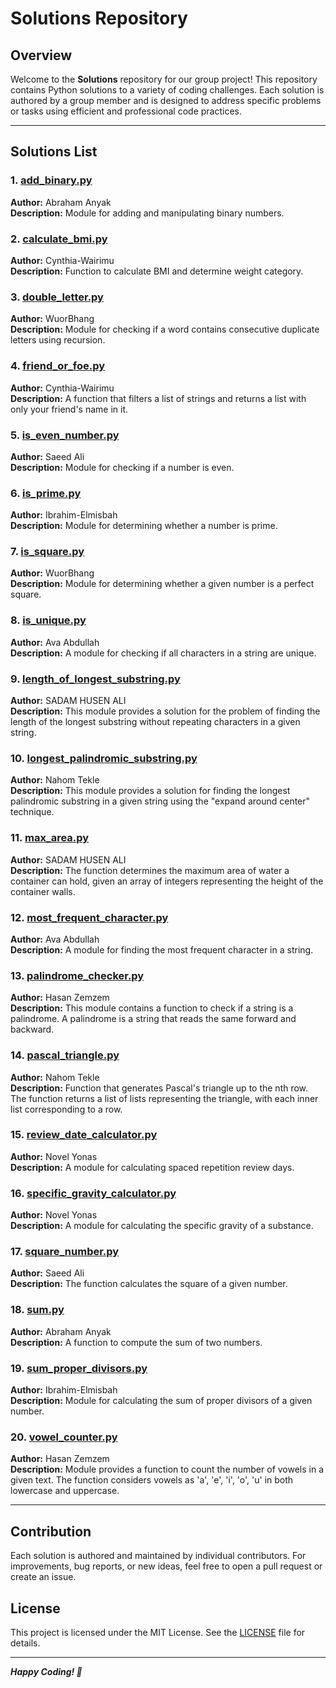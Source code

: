 # Solutions Repository

## Overview

Welcome to the **Solutions** repository for our group project! This repository
contains Python solutions to a variety of coding challenges. Each solution is
authored by a group member and is designed to address specific problems or
tasks using efficient and professional code practices.

---

## Solutions List

### 1. [add_binary.py](./add_binary.py)  

**Author:** Abraham Anyak  
**Description:** Module for adding and manipulating binary numbers.

### 2. [calculate_bmi.py](./calculate_bmi.py)  

**Author:** Cynthia-Wairimu  
**Description:** Function to calculate BMI and determine weight category.

### 3. [double_letter.py](./double_letter.py)  

**Author:** WuorBhang  
**Description:** Module for checking if a word contains consecutive duplicate
 letters using recursion.

### 4. [friend_or_foe.py](./friend_or_foe.py)  

**Author:** Cynthia-Wairimu  
**Description:** A function that filters a list of strings and returns
a list with only your friend's name in it.

### 5. [is_even_number.py](./is_even_number.py)  

**Author:** Saeed Ali  
**Description:** Module for checking if a number is even.

### 6. [is_prime.py](./is_prime.py)  

**Author:** Ibrahim-Elmisbah  
**Description:** Module for determining whether a number is prime.

### 7. [is_square.py](./is_square.py)  

**Author:** WuorBhang  
**Description:** Module for determining whether a given number is a perfect square.

### 8. [is_unique.py](./is_unique.py)  

**Author:** Ava Abdullah  
**Description:** A module for checking if all characters in a string are unique.

### 9. [length_of_longest_substring.py](./length_of_longest_substring.py)  

**Author:** SADAM HUSEN ALI  
**Description:** This module provides a solution for the problem of finding the
length of the longest substring without repeating characters in a given string.

### 10. [longest_palindromic_substring.py](./longest_palindromic_substring.py)  

**Author:** Nahom Tekle  
**Description:** This module provides a solution
for finding the longest palindromic substring in a given string using
the "expand around center" technique.

### 11. [max_area.py](./max_area.py)  

**Author:** SADAM HUSEN ALI  
**Description:** The function determines the maximum area of water a container
can hold, given an array of integers representing the height of the container walls.

### 12. [most_frequent_character.py](./most_frequent_character.py)  

**Author:** Ava Abdullah  
**Description:** A module for finding the most frequent character in a string.

### 13. [palindrome_checker.py](./palindrome_checker.py)  

**Author:** Hasan Zemzem  
**Description:** This module contains a function to check if a string is
a palindrome. A palindrome is a string that reads the same forward and backward.

### 14. [pascal_triangle.py](./pascal_triangle.py)  

**Author:** Nahom Tekle  
**Description:** Function that generates Pascal's triangle up to the nth row.
The function returns a list of lists representing the triangle, with each inner
list corresponding to a row.

### 15. [review_date_calculator.py](./review_date_calculator.py)  

**Author:** Novel Yonas  
**Description:** A module for calculating spaced repetition review days.

### 16. [specific_gravity_calculator.py](./specific_gravity_calculator.py)  

**Author:** Novel Yonas  
**Description:** A module for calculating the specific gravity of a substance.

### 17. [square_number.py](./square_number.py)  

**Author:** Saeed Ali  
**Description:** The function calculates the square of a given number.

### 18. [sum.py](./sum.py)  

**Author:** Abraham Anyak  
**Description:** A function to compute the sum of two numbers.

### 19. [sum_proper_divisors.py](./sum_proper_divisors.py)  

**Author:** Ibrahim-Elmisbah  
**Description:** Module for calculating the sum of proper divisors of a given number.

### 20. [vowel_counter.py](./vowel_counter.py)  

**Author:** Hasan Zemzem  
**Description:** Module provides a function to count the number of vowels
in a given text. The function considers vowels as 'a', 'e', 'i', 'o', 'u'
in both lowercase and uppercase.

---

## Contribution

Each solution is authored and maintained by individual contributors.
For improvements, bug reports, or new ideas,
feel free to open a pull request or create an issue.

## License

This project is licensed under the MIT License. See the [LICENSE](./LICENSE)
file for details.

---
***Happy Coding! 🎉***
